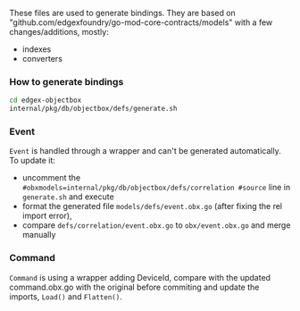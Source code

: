 These files are used to generate bindings. 
They are based on "github.com/edgexfoundry/go-mod-core-contracts/models" with a few changes/additions, mostly:
* indexes
* converters  

### How to generate bindings
```bash
cd edgex-objectbox
internal/pkg/db/objectbox/defs/generate.sh
```

### Event
`Event` is handled through a wrapper and can't be generated automatically. To update it:
* uncomment the `#obxmodels=internal/pkg/db/objectbox/defs/correlation #source` line in `generate.sh` and execute
* format the generated file `models/defs/event.obx.go` (after fixing the rel import error),
* compare `defs/correlation/event.obx.go` to `obx/event.obx.go` and merge manually

### Command
`Command` is using a wrapper adding DeviceId, compare with the updated command.obx.go with the original before commiting 
and update the imports, `Load()` and `Flatten()`.
 